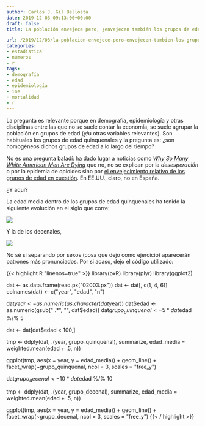 ```yaml
---
author: Carlos J. Gil Bellosta
date: 2019-12-03 09:13:00+00:00
draft: false
title: La población envejece pero, ¿envejecen también los grupos de edad?

url: /2019/12/03/la-poblacion-envejece-pero-envejecen-tambien-los-grupos-de-edad/
categories:
- estadística
- números
- r
tags:
- demografía
- edad
- epidemiología
- ine
- mortalidad
- r
---
```


La pregunta es relevante porque en demografía, epidemiología y otras disciplinas entre las que no se suele contar la economía, se suele agrupar la población en grupos de edad (y/u otras variables relevantes). Son habituales los grupos de edad quinquenales y la pregunta es: ¿son homogéneos dichos grupos de edad a lo largo del tiempo?

No es una pregunta baladí: ha dado lugar a noticias como _[Why So Many White American Men Are Dying](https://www.newsweek.com/2016/01/08/big-pharma-heroin-white-american-mortality-rates-408354.html)_ que no, no se explican por la _desesperación_ o por la epidemia de opioides sino por [el envejecimiento relativo de los grupos de edad en cuestión](https://statmodeling.stat.columbia.edu/2015/11/10/death-rates-have-been-increasing-for-middle-aged-white-women-decreasing-for-men/). En EE.UU., claro, no en España.

¿Y aquí?

La edad media dentro de los grupos de edad quinquenales ha tenido la siguiente evolución en el siglo que corre:

![](/wp-uploads/2019/12/edad_grupos_edad_quinquenales.png)

Y la de los decenales,

![](/wp-uploads/2019/12/edad_grupos_edad_decenales.png)

No sé si separando por sexos (cosa que dejo como ejercicio) aparecerán patrones más pronunciados. Por si acaso, dejo el código utilizado:

{{< highlight R "linenos=true" >}}
library(pxR)
library(plyr)
library(ggplot2)

dat <- as.data.frame(read.px("02003.px"))
dat <- dat[, c(1, 4, 6)]
colnames(dat) <- c("year", "edad", "n")

dat$year <- as.numeric(as.character(dat$year))
dat$edad <- as.numeric(gsub(" .*", "", dat$edad))
dat$grupo_quinquenal <- 5 * dat$edad %/% 5

dat <- dat[dat$edad < 100,]


tmp <- ddply(dat,
                .(year, grupo_quinquenal),
                summarize,
                edad_media = weighted.mean(edad + .5, n))

ggplot(tmp, aes(x = year, y = edad_media)) +
    geom_line() +
    facet_wrap(~grupo_quinquenal,
                ncol = 3,
                scales = "free_y")

dat$grupo_decenal <- 10 * dat$edad %/% 10

tmp <- ddply(dat,
                .(year, grupo_decenal),
                summarize,
                edad_media = weighted.mean(edad + .5, n))

ggplot(tmp, aes(x = year, y = edad_media)) +
    geom_line() +
    facet_wrap(~grupo_decenal,
                ncol = 3,
                scales = "free_y")
{{< / highlight >}}


